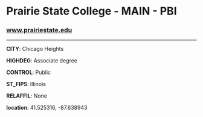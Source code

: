 # Prairie State College - MAIN - PBI
### www.prairiestate.edu
---
**CITY**: Chicago Heights

**HIGHDEG**: Associate degree

**CONTROL**: Public

**ST_FIPS**: Illinois

**RELAFFIL**: None

**location**: 41.525316, -87.638943